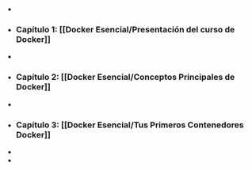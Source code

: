 -
- ### Capítulo 1: [[Docker Esencial/Presentación del curso de Docker]]
-
- ### Capítulo 2: [[Docker Esencial/Conceptos Principales de Docker]]
-
- ### Capítulo 3: [[Docker Esencial/Tus Primeros Contenedores Docker]]
-
-